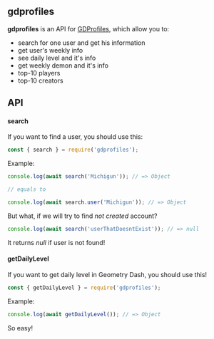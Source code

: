 ## gdprofiles
**gdprofiles** is an API for [GDProfiles](https://gdprofiles.com), which allow you to:
* search for one user and get his information
* get user's weekly info
* see daily level and it's info
* get weekly demon and it's info
* top-10 players
* top-10 creators
## API
#### search
If you want to find a user, you should use this:
```js
const { search } = require('gdprofiles');
```

Example:
```js
console.log(await search('Michigun')); // => Object

// equals to

console.log(await search.user('Michigun')); // => Object
```

But what, if we will try to find *not created* account?

```js
console.log(await search('userThatDoesntExist')); // => null
```

It returns *null* if user is not found!

#### getDailyLevel

If you want to get daily level in Geometry Dash, you should use this!
```js
const { getDailyLevel } = require('gdprofiles');
```

Example:
```js
console.log(await getDailyLevel()); // => Object
```
So easy!
